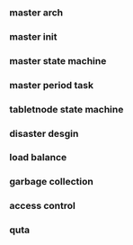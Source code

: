 ### master arch

### master init

### master state machine

### master period task

### tabletnode state machine

### disaster desgin

### load balance

### garbage collection

### access control

### quta

